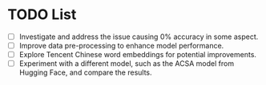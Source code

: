 # TODO List

- [ ] Investigate and address the issue causing 0% accuracy in some aspect.
- [ ] Improve data pre-processing to enhance model performance.
- [ ] Explore Tencent Chinese word embeddings for potential improvements.
- [ ] Experiment with a different model, such as the ACSA model from Hugging Face, and compare the results.  